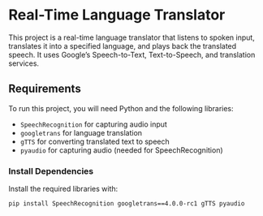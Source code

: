 # Real-Time Language Translator

This project is a real-time language translator that listens to spoken input, translates it into a specified language, and plays back the translated speech. It uses Google’s Speech-to-Text, Text-to-Speech, and translation services.

## Requirements

To run this project, you will need Python and the following libraries:
- `SpeechRecognition` for capturing audio input
- `googletrans` for language translation
- `gTTS` for converting translated text to speech
- `pyaudio` for capturing audio (needed for SpeechRecognition)

### Install Dependencies

Install the required libraries with:
```bash
pip install SpeechRecognition googletrans==4.0.0-rc1 gTTS pyaudio
